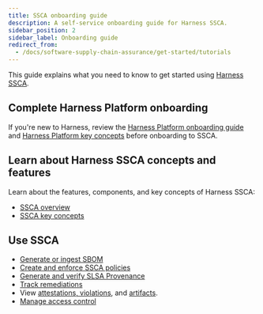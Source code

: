 ```yaml
---
title: SSCA onboarding guide
description: A self-service onboarding guide for Harness SSCA.
sidebar_position: 2
sidebar_label: Onboarding guide
redirect_from:
  - /docs/software-supply-chain-assurance/get-started/tutorials
---
```


This guide explains what you need to know to get started using [Harness SSCA](./overview.md).

## Complete Harness Platform onboarding

If you're new to Harness, review the [Harness Platform onboarding guide](/docs/platform/get-started/onboarding-guide) and [Harness Platform key concepts](/docs/platform/get-started/key-concepts) before onboarding to SSCA.

## Learn about Harness SSCA concepts and features

Learn about the features, components, and key concepts of Harness SSCA:

* [SSCA overview](./overview.md)
* [SSCA key concepts](./key-concepts.md)

## Use SSCA

* [Generate or ingest SBOM](docs/category/generate-or-ingest-sbom)
* [Create and enforce SSCA policies](/docs/category/enforce-ssca-policies)
* [Generate and verify SLSA Provenance](/docs/category/comply-with-slsa)
* [Track remediations](/docs/category/remediation-tracker)
* View [attestations, violations](/docs/software-supply-chain-assurance/ssca-view-results), and [artifacts](/docs/software-supply-chain-assurance/artifact-view).
* [Manage access control](/docs/software-supply-chain-assurance/ssca-access-control)
